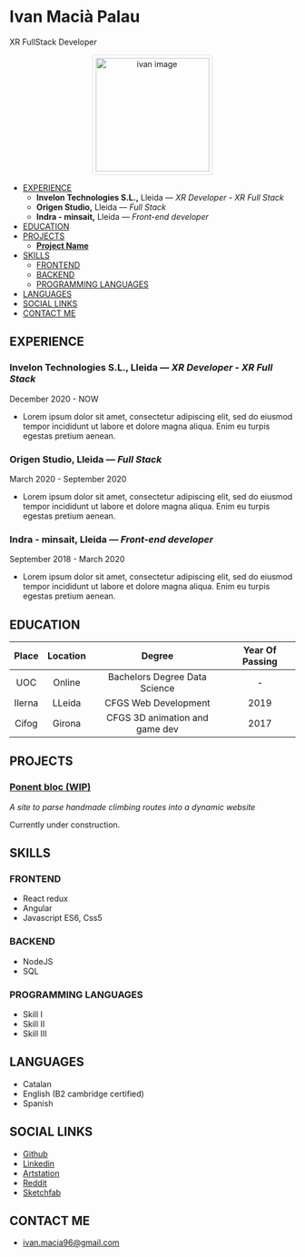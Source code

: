 # Ivan Macià Palau
XR FullStack Developer

<p align="center">
<img alt="ivan image" src="https://i.imgur.com/HGJaWYO.jpeg" data-canonical-src="https://i.imgur.com/HGJaWYO.jpeg" width="200" height="200" style="border: 1px solid #ddd;  border-radius: 4px;  padding: 5px;"/>
</p>

  - [EXPERIENCE](#experience)
    - **Invelon Technologies S.L.,** Lleida — *XR Developer - XR Full Stack*
    - **Origen Studio,** Lleida — *Full Stack*
    - **Indra - minsait,** Lleida — *Front-end developer*
  - [EDUCATION](#education)
  - [PROJECTS](#projects)
    - [**Project Name**](#project-name)
  - [SKILLS](#skills)
    - [FRONTEND](#frontend)
    - [BACKEND](#backend)
    - [PROGRAMMING LANGUAGES](#programming-languages)
  - [LANGUAGES](#languages)
  - [SOCIAL LINKS](#social-links)
  - [CONTACT ME](#contact-me)
  
## EXPERIENCE

### **Invelon Technologies S.L.,** Lleida — *XR Developer - XR Full Stack*

December 2020 - NOW

* Lorem ipsum dolor sit amet, consectetur adipiscing elit, sed do eiusmod tempor incididunt ut labore et dolore magna aliqua. Enim eu turpis egestas pretium aenean.

### **Origen Studio,** Lleida — *Full Stack*

March 2020 - September 2020

* Lorem ipsum dolor sit amet, consectetur adipiscing elit, sed do eiusmod tempor incididunt ut labore et dolore magna aliqua. Enim eu turpis egestas pretium aenean.

### **Indra - minsait,** Lleida — *Front-end developer*

September 2018 - March 2020

* Lorem ipsum dolor sit amet, consectetur adipiscing elit, sed do eiusmod tempor incididunt ut labore et dolore magna aliqua. Enim eu turpis egestas pretium aenean.

## EDUCATION

| Place  | Location | Degree | Year Of Passing |
|  :---:  |  :---:  |  :---:  |  :---:  |
| UOC  | Online   | Bachelors Degree Data Science  | -  |
| Ilerna  | LLeida   | CFGS Web Development  | 2019  |
| Cifog  | Girona   | CFGS 3D animation and game dev  | 2017  |

## PROJECTS

### [**Ponent bloc (WIP)**](http://ponent-bloc.herokuapp.com/)

*A site to parse handmade climbing routes into a dynamic website*

Currently under construction.

## SKILLS

### FRONTEND
* React redux
* Angular
* Javascript ES6, Css5

### BACKEND
* NodeJS
* SQL

### PROGRAMMING LANGUAGES
* Skill I
* Skill II
* Skill III

## LANGUAGES

* Catalan
* English (B2 cambridge certified)
* Spanish

## SOCIAL LINKS

* [Github](https:/www.github.com/)
* [Linkedin](https:/www.linkedin.com/)
* [Artstation](https://www.artstation.com/ivanmacia)
* [Reddit](https://www.reddit.com/user/profilactic)
* [Sketchfab](https://sketchfab.com/imacia3d)

## CONTACT ME

* [ivan.macia96@gmail.com](mailto:ivan.macia96@gmail.com)

